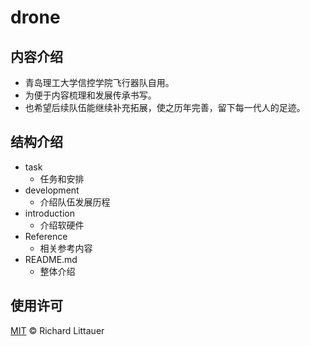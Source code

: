 # drone

## 内容介绍

- 青岛理工大学信控学院飞行器队自用。
- 为便于内容梳理和发展传承书写。
- 也希望后续队伍能继续补充拓展，使之历年完善，留下每一代人的足迹。

## 结构介绍

- task
  - 任务和安排
- development
  - 介绍队伍发展历程
- introduction
  - 介绍软硬件
- Reference
  - 相关参考内容
- README.md
  - 整体介绍

## 使用许可

[MIT](LICENSE) © Richard Littauer

